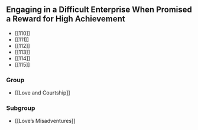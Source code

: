 ## Engaging in a Difficult Enterprise When Promised a Reward for High Achievement

- [[110]]
- [[111]]
- [[112]]
- [[113]]
- [[114]]
- [[115]]

### Group
- [[Love and Courtship]]

### Subgroup
- [[Love’s Misadventures]]

